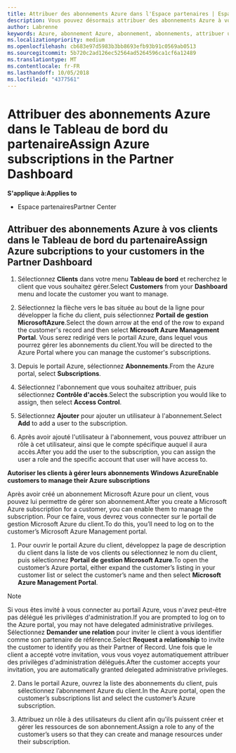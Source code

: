 ```yaml
---
title: Attribuer des abonnements Azure dans l'Espace partenaires | Espace partenaires
description: Vous pouvez désormais attribuer des abonnements Azure à vos clients dans l'Espace partenaires. Vous pouvez leur permettre de gérer leurs propres abonnements.
author: Labrenne
keywords: Azure, abonnement Azure, abonnement, abonnements, attribuer un abonnement, gérer un abonnement Azure
ms.localizationpriority: medium
ms.openlocfilehash: cb683e97d5983b3bb8693efb93b91c0569ab0513
ms.sourcegitcommit: 5b720c2ad126ec52564ad5264596ca1cf6a12489
ms.translationtype: MT
ms.contentlocale: fr-FR
ms.lasthandoff: 10/05/2018
ms.locfileid: "4377561"
---
```

# <a name="assign-azure-subscriptions-in-the-partner-dashboard"></a><span data-ttu-id="2c35a-104">Attribuer des abonnements Azure dans le Tableau de bord du partenaire</span><span class="sxs-lookup"><span data-stu-id="2c35a-104">Assign Azure subscriptions in the Partner Dashboard</span></span>

**<span data-ttu-id="2c35a-105">S'applique à:</span><span class="sxs-lookup"><span data-stu-id="2c35a-105">Applies to</span></span>**

-  <span data-ttu-id="2c35a-106">Espace partenaires</span><span class="sxs-lookup"><span data-stu-id="2c35a-106">Partner Center</span></span>
 
## <a name="assign-azure-subcriptions-to-your-customers-in-the-partner-dashboard"></a><span data-ttu-id="2c35a-107">Attribuer des abonnements Azure à vos clients dans le Tableau de bord du partenaire</span><span class="sxs-lookup"><span data-stu-id="2c35a-107">Assign Azure subcriptions to your customers in the Partner Dashboard</span></span>

1. <span data-ttu-id="2c35a-108">Sélectionnez **Clients** dans votre menu **Tableau de bord** et recherchez le client que vous souhaitez gérer.</span><span class="sxs-lookup"><span data-stu-id="2c35a-108">Select **Customers** from your **Dashboard** menu and locate the customer you want to manage.</span></span>

2.  <span data-ttu-id="2c35a-109">Sélectionnez la flèche vers le bas située au bout de la ligne pour développer la fiche du client, puis sélectionnez **Portail de gestion MicrosoftAzure**.</span><span class="sxs-lookup"><span data-stu-id="2c35a-109">Select the down arrow at the end of the row to expand the customer's record and then select **Microsoft Azure Management Portal**.</span></span> <span data-ttu-id="2c35a-110">Vous serez redirigé vers le portail Azure, dans lequel vous pourrez gérer les abonnements du client.</span><span class="sxs-lookup"><span data-stu-id="2c35a-110">You will be directed to the Azure Portal where you can manage the customer's subscriptions.</span></span> 

4. <span data-ttu-id="2c35a-111">Depuis le portail Azure, sélectionnez **Abonnements**.</span><span class="sxs-lookup"><span data-stu-id="2c35a-111">From the Azure portal, select **Subscriptions**.</span></span>

5. <span data-ttu-id="2c35a-112">Sélectionnez l'abonnement que vous souhaitez attribuer, puis sélectionnez **Contrôle d'accès**.</span><span class="sxs-lookup"><span data-stu-id="2c35a-112">Select the subscription you would like to assign, then select **Access Control**.</span></span>

6. <span data-ttu-id="2c35a-113">Sélectionnez **Ajouter** pour ajouter un utilisateur à l'abonnement.</span><span class="sxs-lookup"><span data-stu-id="2c35a-113">Select **Add** to add a user to the subscription.</span></span> 

7. <span data-ttu-id="2c35a-114">Après avoir ajouté l'utilisateur à l'abonnement, vous pouvez attribuer un rôle à cet utilisateur, ainsi que le compte spécifique auquel il aura accès.</span><span class="sxs-lookup"><span data-stu-id="2c35a-114">After you add the user to the subscription, you can assign the user a role and the specific account that user will have access to.</span></span> 

**<span data-ttu-id="2c35a-115">Autoriser les clients à gérer leurs abonnements Windows Azure</span><span class="sxs-lookup"><span data-stu-id="2c35a-115">Enable customers to manage their Azure subscriptions</span></span>**

<span data-ttu-id="2c35a-116">Après avoir créé un abonnement Microsoft Azure pour un client, vous pouvez lui permettre de gérer son abonnement.</span><span class="sxs-lookup"><span data-stu-id="2c35a-116">After you create a Microsoft Azure subscription for a customer, you can enable them to manage the subscription.</span></span> <span data-ttu-id="2c35a-117">Pour ce faire, vous devrez vous connecter sur le portail de gestion Microsoft Azure du client.</span><span class="sxs-lookup"><span data-stu-id="2c35a-117">To do this, you’ll need to log on to the customer’s Microsoft Azure Management portal.</span></span> 

1.  <span data-ttu-id="2c35a-118">Pour ouvrir le portail Azure du client, développez la page de description du client dans la liste de vos clients ou sélectionnez le nom du client, puis sélectionnez **Portail de gestion Microsoft Azure**.</span><span class="sxs-lookup"><span data-stu-id="2c35a-118">To open the customer’s Azure portal, either expand the customer’s listing in your customer list or select the customer’s name and then select **Microsoft Azure Management Portal**.</span></span>
    
> [!NOTE]  
> <span data-ttu-id="2c35a-119">Si vous êtes invité à vous connecter au portail Azure, vous n'avez peut-être pas délégué les privilèges d'administration.</span><span class="sxs-lookup"><span data-stu-id="2c35a-119">If you are prompted to log on to the Azure portal, you may not have delegated administrative privileges.</span></span> <span data-ttu-id="2c35a-120">Sélectionnez **Demander une relation** pour inviter le client à vous identifier comme son partenaire de référence.</span><span class="sxs-lookup"><span data-stu-id="2c35a-120">Select **Request a relationship** to invite the customer to identify you as their Partner of Record.</span></span> <span data-ttu-id="2c35a-121">Une fois que le client a accepté votre invitation, vous vous voyez automatiquement attribuer des privilèges d'administration délégués.</span><span class="sxs-lookup"><span data-stu-id="2c35a-121">After the customer accepts your invitation, you are automatically granted delegated administrative privileges.</span></span> 

2.  <span data-ttu-id="2c35a-122">Dans le portail Azure, ouvrez la liste des abonnements du client, puis sélectionnez l’abonnement Azure du client.</span><span class="sxs-lookup"><span data-stu-id="2c35a-122">In the Azure portal, open the customer’s subscriptions list and select the customer’s Azure subscription.</span></span>

3.  <span data-ttu-id="2c35a-123">Attribuez un rôle à des utilisateurs du client afin qu'ils puissent créer et gérer les ressources de son abonnement.</span><span class="sxs-lookup"><span data-stu-id="2c35a-123">Assign a role to any of the customer’s users so that they can create and manage resources under their subscription.</span></span>


